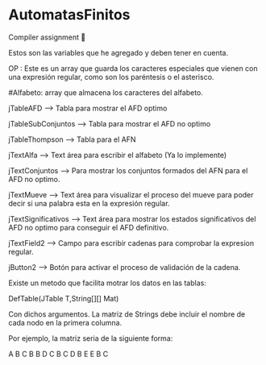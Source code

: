 # AutomatasFinitos
Compiler assignment :wrench:

Estos son las variables que he agregado y deben tener en cuenta.

OP : Este es un array que guarda los caracteres especiales que vienen con una expresión regular, como son los paréntesis o el asterisco.

#Alfabeto: array que almacena los caracteres del alfabeto.

jTableAFD --> Tabla para mostrar el AFD optimo

jTableSubConjuntos --> Tabla para mostrar el AFD no optimo

jTableThompson -->  Tabla para el AFN

jTextAlfa -->  Text área para escribir el alfabeto (Ya lo implemente)

jTextConjuntos -->  Para mostrar los conjuntos formados del AFN para el AFD no optimo.

jTextMueve --> Text área para visualizar el proceso del mueve para poder decir si una palabra esta en la expresión regular.

jTextSignificativos -->  Text área para mostrar los estados significativos del AFD no optimo para conseguir el AFD definitivo.

jTextField2 -->  Campo para escribir cadenas para comprobar la expresion regular.

jButton2 -->  Botón para activar el proceso de validación de la cadena.
 
 Existe un metodo que facilita motrar los datos en las tablas:
 
 DefTable(JTable T,String[][] Mat)
 
 Con dichos argumentos. La matriz de Strings debe incluir el nombre de cada nodo en la primera columna.
 
 Por ejemplo, la matriz seria de la siguiente forma:
 
  A B C
  B B D
  C B C
  D B E
  E B C
